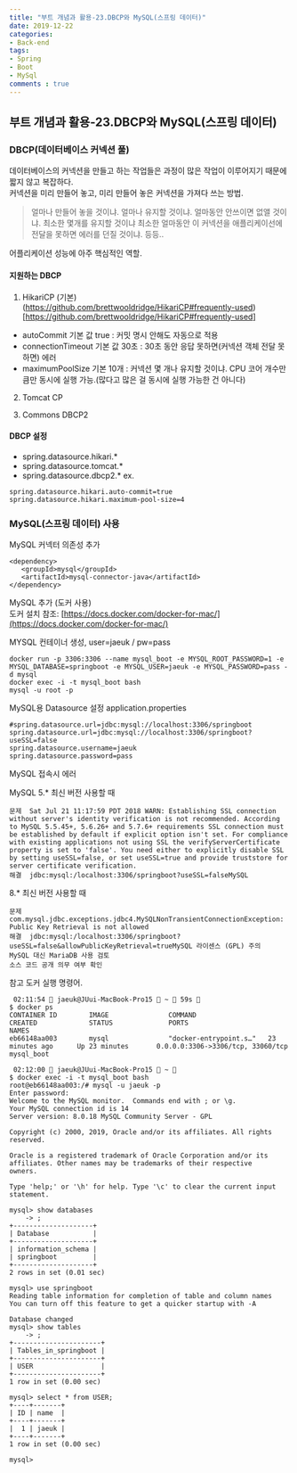 ```yaml
---
title: "부트 개념과 활용-23.DBCP와 MySQL(스프링 데이터)"
date: 2019-12-22
categories:
- Back-end
tags:
- Spring 
- Boot
- MySql
comments : true
---
```



## 부트 개념과 활용-23.DBCP와 MySQL(스프링 데이터)
### DBCP(데이터베이스 커넥션 풀)
데이터베이스의 커넥션을 만들고 하는 작업들은 과정이 많은 작업이 이루어지기 때문에 짧지 않고 복잡하다.            
커넥션을 미리 만들어 놓고, 미리 만들어 놓은 커넥션을 가져다 쓰는 방법.           

>얼마나 만들어 놓을 것이냐. 얼마나 유지할 것이냐. 얼마동안 안쓰이면 없앨 것이냐. 최소한 몇개를 유지할 것이냐
최소한 얼마동안 이 커넥션을 애플리케이선에 전달을 못하면 에러를 던질 것이냐. 등등..

어플리케이션 성능에 아주 핵심적인 역할.



#### 지원하는 DBCP

1. HikariCP (기본)               
(https://github.com/brettwooldridge/HikariCP#frequently-used)[https://github.com/brettwooldridge/HikariCP#frequently-used]
- autoCommit 기본 값 true : 커밋 명시 안해도 자동으로 적용
- connectionTimeout 기본 값 30초 : 30초 동안 응답 못하면(커넥션 객체 전달 못하면) 에러
- maximumPoolSize 기본 10개 : 커넥션 몇 개나 유지할 것이냐. CPU 코어 개수만큼만 동시에 실행 가능.(많다고 많은 걸 동시에 실행 가능한 건 아니다)

2. Tomcat CP   

3. Commons DBCP2            



#### DBCP 설정
- spring.datasource.hikari.*
- spring.datasource.tomcat.*
- spring.datasource.dbcp2.*
ex.
~~~
spring.datasource.hikari.auto-commit=true
spring.datasource.hikari.maximum-pool-size=4
~~~


### MySQL(스프링 데이터) 사용 


MySQL 커넥터 의존성 추가
~~~
<dependency>
   <groupId>mysql</groupId>
   <artifactId>mysql-connector-java</artifactId>
</dependency>
~~~

MySQL 추가 (도커 사용)                     
도커 설치 참조: [https://docs.docker.com/docker-for-mac/](https://docs.docker.com/docker-for-mac/)           

MYSQL 컨테이너 생성, user=jaeuk / pw=pass
~~~terminal
docker run -p 3306:3306 --name mysql_boot -e MYSQL_ROOT_PASSWORD=1 -e MYSQL_DATABASE=springboot -e MYSQL_USER=jaeuk -e MYSQL_PASSWORD=pass -d mysql
docker exec -i -t mysql_boot bash
mysql -u root -p
~~~

MySQL용 Datasource 설정
application.properties
~~~
#spring.datasource.url=jdbc:mysql://localhost:3306/springboot
spring.datasource.url=jdbc:mysql://localhost:3306/springboot?useSSL=false
spring.datasource.username=jaeuk
spring.datasource.password=pass
~~~

MySQL 접속시 에러

MySQL 5.* 최신 버전 사용할 때
~~~
문제	Sat Jul 21 11:17:59 PDT 2018 WARN: Establishing SSL connection without server's identity verification is not recommended. According to MySQL 5.5.45+, 5.6.26+ and 5.7.6+ requirements SSL connection must be established by default if explicit option isn't set. For compliance with existing applications not using SSL the verifyServerCertificate property is set to 'false'. You need either to explicitly disable SSL by setting useSSL=false, or set useSSL=true and provide truststore for server certificate verification.
해결	jdbc:mysql:/localhost:3306/springboot?useSSL=falseMySQL 
~~~

8.* 최신 버전 사용할 때
~~~
문제	com.mysql.jdbc.exceptions.jdbc4.MySQLNonTransientConnectionException: Public Key Retrieval is not allowed
해결	jdbc:mysql:/localhost:3306/springboot?useSSL=false&allowPublicKeyRetrieval=trueMySQL 라이센스 (GPL) 주의
MySQL 대신 MariaDB 사용 검토
소스 코드 공개 의무 여부 확인
~~~




참고 도커 실행 명령어.
~~~
 02:11:54  jaeuk@JUui-MacBook-Pro15  ~  59s 
$ docker ps
CONTAINER ID        IMAGE               COMMAND                  CREATED             STATUS              PORTS                               NAMES
eb66148aa003        mysql               "docker-entrypoint.s…"   23 minutes ago      Up 23 minutes       0.0.0.0:3306->3306/tcp, 33060/tcp   mysql_boot

 02:12:00  jaeuk@JUui-MacBook-Pro15  ~ 
$ docker exec -i -t mysql_boot bash
root@eb66148aa003:/# mysql -u jaeuk -p
Enter password:
Welcome to the MySQL monitor.  Commands end with ; or \g.
Your MySQL connection id is 14
Server version: 8.0.18 MySQL Community Server - GPL

Copyright (c) 2000, 2019, Oracle and/or its affiliates. All rights reserved.

Oracle is a registered trademark of Oracle Corporation and/or its
affiliates. Other names may be trademarks of their respective
owners.

Type 'help;' or '\h' for help. Type '\c' to clear the current input statement.

mysql> show databases
    -> ;
+--------------------+
| Database           |
+--------------------+
| information_schema |
| springboot         |
+--------------------+
2 rows in set (0.01 sec)

mysql> use springboot
Reading table information for completion of table and column names
You can turn off this feature to get a quicker startup with -A

Database changed
mysql> show tables
    -> ;
+----------------------+
| Tables_in_springboot |
+----------------------+
| USER                 |
+----------------------+
1 row in set (0.00 sec)

mysql> select * from USER;
+----+-------+
| ID | name  |
+----+-------+
|  1 | jaeuk |
+----+-------+
1 row in set (0.00 sec)

mysql>
~~~
